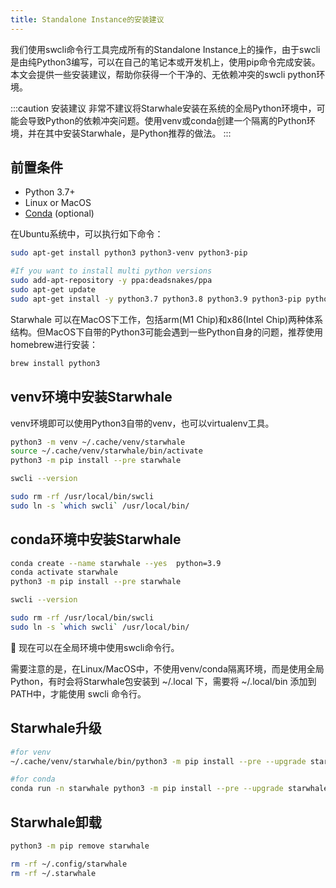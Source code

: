 ```yaml
---
title: Standalone Instance的安装建议
---
```


我们使用swcli命令行工具完成所有的Standalone Instance上的操作，由于swcli是由纯Python3编写，可以在自己的笔记本或开发机上，使用pip命令完成安装。本文会提供一些安装建议，帮助你获得一个干净的、无依赖冲突的swcli python环境。

:::caution 安装建议
非常不建议将Starwhale安装在系统的全局Python环境中，可能会导致Python的依赖冲突问题。使用venv或conda创建一个隔离的Python环境，并在其中安装Starwhale，是Python推荐的做法。
:::

## 前置条件

- Python 3.7+
- Linux or MacOS
- [Conda](https://conda.io/) (optional)

在Ubuntu系统中，可以执行如下命令：

```bash
sudo apt-get install python3 python3-venv python3-pip

#If you want to install multi python versions
sudo add-apt-repository -y ppa:deadsnakes/ppa
sudo apt-get update
sudo apt-get install -y python3.7 python3.8 python3.9 python3-pip python3-venv python3.8-venv python3.7-venv python3.9-venv
```

Starwhale 可以在MacOS下工作，包括arm(M1 Chip)和x86(Intel Chip)两种体系结构。但MacOS下自带的Python3可能会遇到一些Python自身的问题，推荐使用homebrew进行安装：

```bash
brew install python3
```

## venv环境中安装Starwhale

venv环境即可以使用Python3自带的venv，也可以virtualenv工具。

```bash
python3 -m venv ~/.cache/venv/starwhale
source ~/.cache/venv/starwhale/bin/activate
python3 -m pip install --pre starwhale

swcli --version

sudo rm -rf /usr/local/bin/swcli
sudo ln -s `which swcli` /usr/local/bin/
```

## conda环境中安装Starwhale

```bash
conda create --name starwhale --yes  python=3.9
conda activate starwhale
python3 -m pip install --pre starwhale

swcli --version

sudo rm -rf /usr/local/bin/swcli
sudo ln -s `which swcli` /usr/local/bin/
```

👏 现在可以在全局环境中使用swcli命令行。

需要注意的是，在Linux/MacOS中，不使用venv/conda隔离环境，而是使用全局Python，有时会将Starwhale包安装到 ~/.local 下，需要将 ~/.local/bin 添加到PATH中，才能使用 swcli 命令行。

## Starwhale升级

```bash
#for venv
~/.cache/venv/starwhale/bin/python3 -m pip install --pre --upgrade starwhale

#for conda
conda run -n starwhale python3 -m pip install --pre --upgrade starwhale
```

## Starwhale卸载

```bash
python3 -m pip remove starwhale

rm -rf ~/.config/starwhale
rm -rf ~/.starwhale
```
